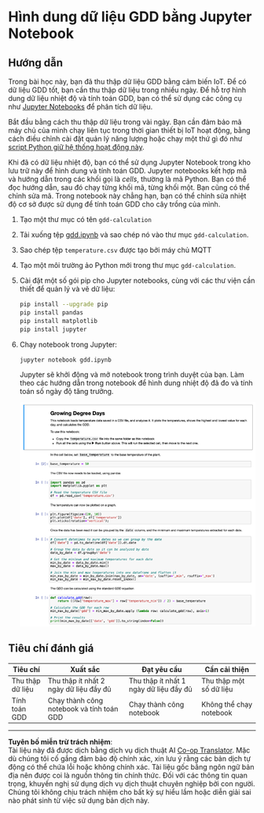 <!--
CO_OP_TRANSLATOR_METADATA:
{
  "original_hash": "1e21b012c6685f8bf73e0e76cdca3347",
  "translation_date": "2025-08-27T21:26:44+00:00",
  "source_file": "2-farm/lessons/1-predict-plant-growth/assignment.md",
  "language_code": "vi"
}
-->
# Hình dung dữ liệu GDD bằng Jupyter Notebook

## Hướng dẫn

Trong bài học này, bạn đã thu thập dữ liệu GDD bằng cảm biến IoT. Để có dữ liệu GDD tốt, bạn cần thu thập dữ liệu trong nhiều ngày. Để hỗ trợ hình dung dữ liệu nhiệt độ và tính toán GDD, bạn có thể sử dụng các công cụ như [Jupyter Notebooks](https://jupyter.org) để phân tích dữ liệu.

Bắt đầu bằng cách thu thập dữ liệu trong vài ngày. Bạn cần đảm bảo mã máy chủ của mình chạy liên tục trong thời gian thiết bị IoT hoạt động, bằng cách điều chỉnh cài đặt quản lý năng lượng hoặc chạy một thứ gì đó như [script Python giữ hệ thống hoạt động này](https://github.com/jaqsparow/keep-system-active).

Khi đã có dữ liệu nhiệt độ, bạn có thể sử dụng Jupyter Notebook trong kho lưu trữ này để hình dung và tính toán GDD. Jupyter notebooks kết hợp mã và hướng dẫn trong các khối gọi là *cells*, thường là mã Python. Bạn có thể đọc hướng dẫn, sau đó chạy từng khối mã, từng khối một. Bạn cũng có thể chỉnh sửa mã. Trong notebook này chẳng hạn, bạn có thể chỉnh sửa nhiệt độ cơ sở được sử dụng để tính toán GDD cho cây trồng của mình.

1. Tạo một thư mục có tên `gdd-calculation`

1. Tải xuống tệp [gdd.ipynb](./code-notebook/gdd.ipynb) và sao chép nó vào thư mục `gdd-calculation`.

1. Sao chép tệp `temperature.csv` được tạo bởi máy chủ MQTT

1. Tạo một môi trường ảo Python mới trong thư mục `gdd-calculation`.

1. Cài đặt một số gói pip cho Jupyter notebooks, cùng với các thư viện cần thiết để quản lý và vẽ dữ liệu:

    ```sh
    pip install --upgrade pip
    pip install pandas
    pip install matplotlib
    pip install jupyter
    ```

1. Chạy notebook trong Jupyter:

    ```sh
    jupyter notebook gdd.ipynb
    ```

    Jupyter sẽ khởi động và mở notebook trong trình duyệt của bạn. Làm theo các hướng dẫn trong notebook để hình dung nhiệt độ đã đo và tính toán số ngày độ tăng trưởng.

    ![Jupyter notebook](../../../../../translated_images/gdd-jupyter-notebook.c5b52cf21094f158a61f47f455490fd95f1729777ff90861a4521820bf354cdc.vi.png)

## Tiêu chí đánh giá

| Tiêu chí | Xuất sắc | Đạt yêu cầu | Cần cải thiện |
| -------- | --------- | ----------- | ------------- |
| Thu thập dữ liệu | Thu thập ít nhất 2 ngày dữ liệu đầy đủ | Thu thập ít nhất 1 ngày dữ liệu đầy đủ | Thu thập một số dữ liệu |
| Tính toán GDD | Chạy thành công notebook và tính toán GDD | Chạy thành công notebook | Không thể chạy notebook |

---

**Tuyên bố miễn trừ trách nhiệm**:  
Tài liệu này đã được dịch bằng dịch vụ dịch thuật AI [Co-op Translator](https://github.com/Azure/co-op-translator). Mặc dù chúng tôi cố gắng đảm bảo độ chính xác, xin lưu ý rằng các bản dịch tự động có thể chứa lỗi hoặc không chính xác. Tài liệu gốc bằng ngôn ngữ bản địa nên được coi là nguồn thông tin chính thức. Đối với các thông tin quan trọng, khuyến nghị sử dụng dịch vụ dịch thuật chuyên nghiệp bởi con người. Chúng tôi không chịu trách nhiệm cho bất kỳ sự hiểu lầm hoặc diễn giải sai nào phát sinh từ việc sử dụng bản dịch này.